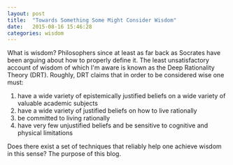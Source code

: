 ```yaml
---
layout: post
title:  "Towards Something Some Might Consider Wisdom"
date:   2015-08-16 15:46:28
categories: wisdom
---
```

What is wisdom?
Philosophers since at least as far back as Socrates have been arguing about how to properly define it.
The least unsatisfactory account of wisdom of which I'm aware is known as the Deep Rationality Theory (DRT).
Roughly, DRT claims that in order to be considered wise one must:
1. have a wide variety of epistemically justified beliefs on a wide variety of valuable academic subjects
2. have a wide variety of justified beliefs on how to live rationally
3. be committed to living rationally
4. have very few unjustified beliefs and be sensitive to cognitive and physical limitations

Does there exist a set of techniques that reliably help one achieve wisdom in this sense?
The purpose of this blog.
